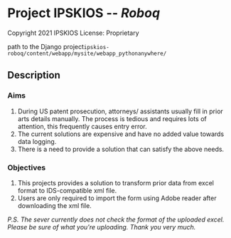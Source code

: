 # Project IPSKIOS -- *Roboq*
Copyright 2021 IPSKIOS
License: Proprietary

path to the Django project`ipskios-roboq/content/webapp/mysite/webapp_pythonanywhere/`

## Description
### Aims
1. During US patent prosecution, attorneys/ assistants usually fill in prior arts details manually. The process is tedious and requires lots of attention, this frequently causes entry error.
2. The current solutions are expensive and have no added value towards data logging.
3. There is a need to provide a solution that can satisfy the above needs.
### Objectives
1. This projects provides a solution to transform prior data from excel format to IDS-compatible xml file.
2. Users are only required to import the form using Adobe reader after downloading the xml file.

*P.S. The sever currently does not check the format of the uploaded excel. Please be sure of what you're uploading. Thank you very much.*
